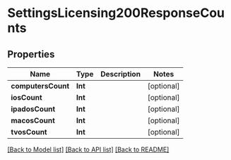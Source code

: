 # SettingsLicensing200ResponseCounts

## Properties
Name | Type | Description | Notes
------------ | ------------- | ------------- | -------------
**computersCount** | **Int** |  | [optional] 
**iosCount** | **Int** |  | [optional] 
**ipadosCount** | **Int** |  | [optional] 
**macosCount** | **Int** |  | [optional] 
**tvosCount** | **Int** |  | [optional] 

[[Back to Model list]](../README.md#documentation-for-models) [[Back to API list]](../README.md#documentation-for-api-endpoints) [[Back to README]](../README.md)


